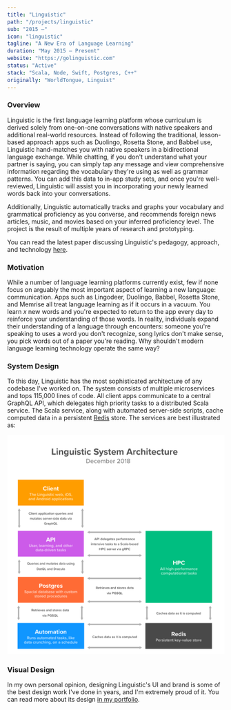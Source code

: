 ```yaml
---
title: "Linguistic"
path: "/projects/linguistic"
sub: "2015 –"
icon: "linguistic"
tagline: "A New Era of Language Learning"
duration: "May 2015 – Present"
website: "https://golinguistic.com"
status: "Active"
stack: "Scala, Node, Swift, Postgres, C++"
originally: "WorldTongue, Linguist"
---
```


### Overview

Linguistic is the first language learning platform whose curriculum is derived solely from one-on-one conversations with native speakers and additional real-world resources. Instead of following the traditional, lesson-based approach apps such as Duolingo, Rosetta Stone, and Babbel use, Linguistic hand-matches you with native speakers in a bidirectional language exchange. While chatting, if you don't understand what your partner is saying, you can simply tap any message and view comprehensive information regarding the vocabulary they're using as well as grammar patterns. You can add this data to in-app study sets, and once you're well-reviewed, Linguistic will assist you in incorporating your newly learned words back into your conversations.

Additionally, Linguistic automatically tracks and graphs your vocabulary and grammatical proficiency as you converse, and recommends foreign news articles, music, and movies based on your inferred proficiency level. The project is the result of multiple years of research and prototyping.

You can read the latest paper discussing Linguistic's pedagogy, approach, and technology [here](/publications/linguistic).

### Motivation

While a number of language learning platforms currently exist, few if none focus on arguably the most important aspect of learning a new language: communication. Apps such as Lingodeer, Duolingo, Babbel, Rosetta Stone, and Memrise all treat language learning as if it occurs in a vacuum. You learn _x_ new words and you're expected to return to the app every day to reinforce your understanding of those words. In reality, individuals expand their understanding of a language through encounters: someone you're speaking to uses a word you don't recognize, song lyrics don't make sense, you pick words out of a paper you're reading. Why shouldn't modern language learning technology operate the same way?

### System Design

To this day, Linguistic has the most sophisticated architecture of any codebase I've worked on. The system consists of multiple microservices and tops 115,000 lines of code. All client apps communicate to a central GraphQL API, which delegates high priority tasks to a distributed Scala service. The Scala service, along with automated server-side scripts, cache computed data in a persistent [Redis](https://redis.io/) store. The services are best illustrated as:

![System Infrastructure](../../images/pics/linguistic-1.png)

### Visual Design

In my own personal opinion, designing Linguistic's UI and brand is some of the best design work I've done in years, and I'm extremely proud of it. You can read more about its design [in my portfolio](/portfolio/linguistic).

